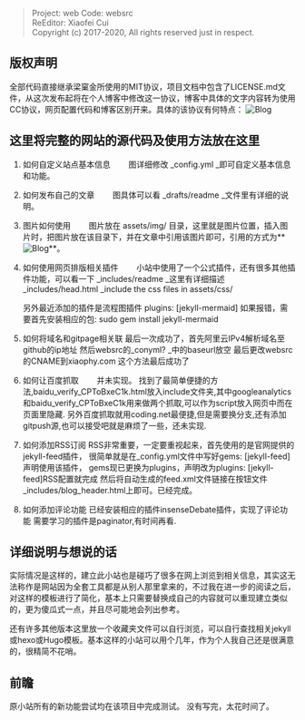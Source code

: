 >  Project: web                                Code: websrc                
   ReEditor: Xiaofei Cui                                                    
   Copyright (c) 2017-2020,    All rights reserved just in respect.         

## 版权声明

全部代码直接继承梁窠金所使用的MIT协议，项目文档中包含了LICENSE.md文件，从这次发布起将在个人博客中修改这一协议，博客中具体的文字内容转为使用CC协议，网页配置代码和博客区别开来。具体的该协议有何特点：
![Blog](/web/assets/img/agreement.png)

## 这里将完整的网站的源代码及使用方法放在这里

1. 如何自定义站点基本信息
　　图详细修改 _config.yml _即可自定义基本信息和功能。

2. 如何发布自己的文章
　　图具体可以看 _drafts/readme _文件里有详细的说明。

3. 图片如何使用
　　图片放在 assets/img/ 目录，这里就是图片位置，插入图片时，把图片放在该目录下，并在文章中引用该图片即可，引用的方式为**![Blog](图片路径)**。

4. 如何使用网页排版相关插件
　　小站中使用了一个公式插件，还有很多其他插件功能，可以看一下 _includes/readme _这里有详细描述 
    _includes/head.html 
    _include the css files in assets/css/

    另外最近添加的插件是流程图插件
    plugins: [jekyll-mermaid]
    如果报错，需要首先安装相应的包: sudo gem install jekyll-mermaid

5. 如何将域名和gitpage相关联
    最后一次成功了，首先阿里云IPv4解析域名至github的ip地址
    然后websrc的_conyml? _中的baseurl放空
    最后更改websrc的CNAME到xiaophy.com
    这个方法最后成功了

6. 如何让百度抓取
　　并未实现。
    找到了最简单便捷的方法,baidu_verify_CPToBxeC1k.html放入include文件夹,其中googleanalytics和baidu_verify_CPToBxeC1k用来做两个抓取,可以作为script放入网页中而在页面里隐藏.
    另外百度抓取就用coding.net最便捷,但是需要换分支,还有添加gitpush源,也可以接受吧就是麻烦了一些，还未实现.

7. 如何添加RSS订阅
    RSS非常重要，一定要重视起来，首先使用的是官网提供的jekyll-feed插件，
    很简单就是在_config.yml文件中写好gems: [jekyll-feed]声明使用该插件，
    gems现已更换为plugins，声明改为plugins: [jekyll-feed]RSS配置就完成
    然后将自动生成的feed.xml文件链接在按钮文件_includes/blog_header.html上即可。已经完成。

8. 如何添加评论功能
    已经安装相应的插件insenseDebate插件，实现了评论功能
    需要学习的插件是paginator,有时间再看.

## 详细说明与想说的话

实际情况是这样的，建立此小站也是碰巧了很多在网上浏览到相关信息，其实这无法称作是网站因为全套工具都是从别人那里拿来的，不过我在进一步的阅读之后，对这样的模板进行了简化，基本上只需要替换成自己的内容就可以重现建立类似的，更为傻瓜式一点，并且尽可能地会列出参考。

还有许多其他版本这里放一个收藏夹文件可以自行浏览，可以自行查找相关jekyll或hexo或Hugo模板。基本这样的小站可以用个几年，作为个人我自己还是很满意的，很精简不花哨。


## 前瞻

原小站所有的新功能尝试均在该项目中完成测试。
没有写完，太花时间了。






